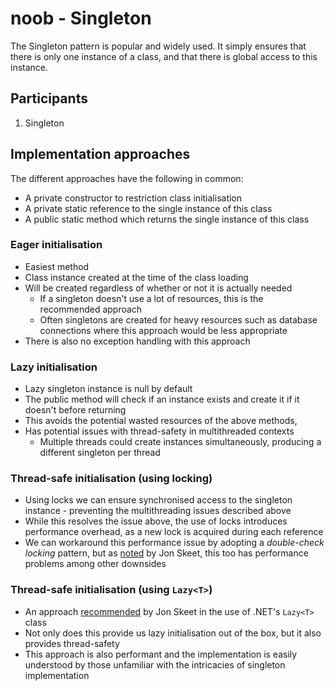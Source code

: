 # noob - Singleton
The Singleton pattern  is popular and widely used. It simply ensures that there is only one instance of a class, and that there is global access to this instance.

## Participants
1) Singleton

## Implementation approaches
The different approaches have the following in common:
- A private constructor to restriction class initialisation
- A private static reference to the single instance of this class
- A public static method which returns the single instance of this class 

### Eager initialisation
- Easiest method
- Class instance created at the time of the class loading
- Will be created regardless of whether or not it is actually needed
  - If a singleton doesn't use a lot of resources, this is the recommended approach
  - Often singletons are created for heavy resources such as database connections where this approach would be less appropriate
- There is also no exception handling with this approach 

### Lazy initialisation
- Lazy singleton instance is null by default 
- The public method will check if an instance exists and create it if it doesn't before returning
- This avoids the potential wasted resources of the above methods, 
- Has potential issues with thread-safety in multithreaded contexts
  - Multiple threads could create instances simultaneously, producing a different singleton per thread

### Thread-safe initialisation (using locking)
- Using locks we can ensure synchronised access to the singleton instance - preventing the multithreading issues described above
- While this resolves the issue above, the use of locks introduces performance overhead, as a new lock is acquired during each reference
- We can workaround this performance issue by adopting a *double-check locking* pattern, but as [noted](https://csharpindepth.com/Articles/Singleton) by Jon Skeet, this too has performance problems among other downsides

### Thread-safe initialisation (using `Lazy<T>`)
- An approach [recommended](https://csharpindepth.com/Articles/Singleton) by Jon Skeet in the use of .NET's `Lazy<T>` class
- Not only does this provide us lazy initialisation out of the box, but it also provides thread-safety
- This approach is also performant and the implementation is easily understood by those unfamiliar with the intricacies of singleton implementation